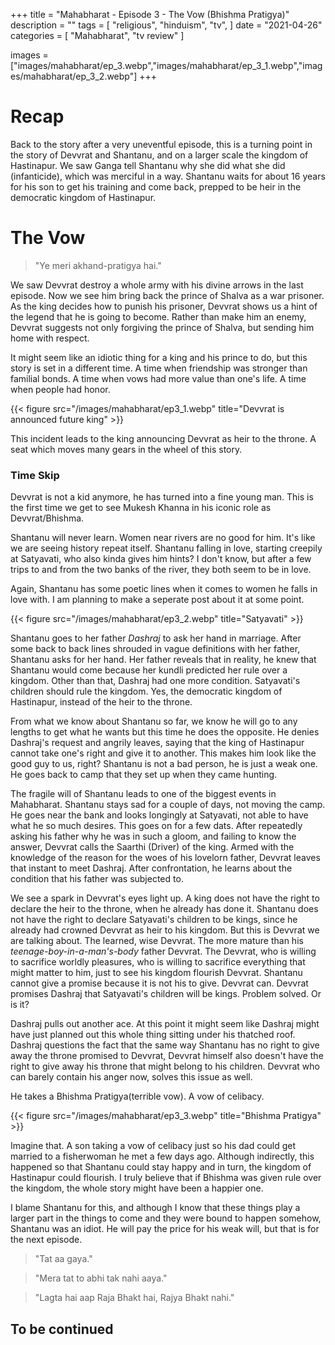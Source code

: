 +++
title = "Mahabharat - Episode 3 - The Vow (Bhishma Pratigya)"
description = ""
tags = [
	"religious",
	"hinduism",
	"tv",
]
date = "2021-04-26"
categories = [
    "Mahabharat",
    "tv review"
]

images = ["images/mahabharat/ep_3.webp","images/mahabharat/ep_3_1.webp","images/mahabharat/ep_3_2.webp"]
+++
# Recap

Back to the story after a very uneventful episode, this is a turning point in the story of Devvrat and Shantanu, and on a larger scale the kingdom of Hastinapur. We saw Ganga tell Shantanu why she did what she did (infanticide), which was merciful in a way. Shantanu waits for about 16 years for his son to get his training and come back, prepped to be heir in the democratic kingdom of Hastinapur. 

# The Vow

>"Ye meri akhand-pratigya hai."

We saw Devvrat destroy a whole army with his divine arrows in the last episode. Now we see him bring back the prince of Shalva as a war prisoner. As the king decides how to punish his prisoner, Devvrat shows us a hint of the legend that he is going to become. Rather than make him an enemy, Devvrat suggests not only forgiving the prince of Shalva, but sending him home with respect. 

It might seem like an idiotic thing for a king and his prince to do, but this story is set in a different time. A time when friendship was stronger than familial bonds. A time when vows had more value than one's life. A time when people had honor.


{{< figure src="/images/mahabharat/ep3_1.webp" title="Devvrat is announced future king" >}}

This incident leads to the king announcing Devvrat as heir to the throne. A seat which moves many gears in the wheel of this story.

### Time Skip

Devvrat is not a kid anymore, he has turned into a fine young man. This is the first time we get to see Mukesh Khanna in his iconic role as Devvrat/Bhishma. 

Shantanu will never learn. Women near rivers are no good for him. It's like we are seeing history repeat itself. Shantanu falling in love, starting creepily at Satyavati, who also kinda gives him hints? I don't know, but after a few trips to and from the two banks of the river, they both seem to be in love. 

Again, Shantanu has some poetic lines when it comes to women he falls in love with. I am planning to make a seperate post about it at some point. 

{{< figure src="/images/mahabharat/ep3_2.webp" title="Satyavati" >}}

Shantanu goes to her father *Dashraj* to ask her hand in marriage. After some back to back lines shrouded in vague definitions with her father, Shantanu asks for her hand. Her father reveals that in reality, he knew that Shantanu would come because her kundli predicted her rule over a kingdom. Other than that, Dashraj had one more condition. Satyavati's children should rule the kingdom. Yes, the democratic kingdom of Hastinapur, instead of the heir to the throne. 

From what we know about Shantanu so far, we know he will go to any lengths to get what he wants but this time he does the opposite. He denies Dashraj's request and angrily leaves, saying that the king of Hastinapur cannot take one's right and give it to another. This makes him look like the good guy to us, right? Shantanu is not a bad person, he is just a weak one. He goes back to camp that they set up when they came hunting.

The fragile will of Shantanu leads to one of the biggest events in Mahabharat. Shantanu stays sad for a couple of days, not moving the camp. He goes near the bank and looks longingly at Satyavati, not able to have what he so much desires. This goes on for a few dats. After repeatedly asking his father why he was in such a gloom, and failing to know the answer, Devvrat calls the Saarthi (Driver) of the king. Armed with the knowledge of the reason for the woes of his lovelorn father, Devvrat leaves that instant to meet Dashraj. After confrontation, he learns about the condition that his father was subjected to.

We see a spark in Devvrat's eyes light up. A king does not have the right to declare the heir to the throne, when he already has done it. Shantanu does not have the right to declare Satyavati's children to be kings, since he already had crowned Devvrat as heir to his kingdom. But this is Devvrat we are talking about. The learned, wise Devvrat. The more mature than his *teenage-boy-in-a-man's-body* father Devvrat. The Devvrat, who is willing to sacrifice worldly pleasures, who is willing to sacrifice everything that might matter to him, just to see his kingdom flourish Devvrat. Shantanu cannot give a promise because it is not his to give. Devvrat can. Devvrat promises Dashraj that Satyavati's children will be kings. Problem solved. Or is it?

Dashraj pulls out another ace. At this point it might seem like Dashraj might have just planned out this whole thing sitting under his thatched roof. Dashraj questions the fact that the same way Shantanu has no right to give away the throne promised to Devvrat, Devvrat himself also doesn't have the right to give away his throne that might belong to his children. Devvrat who can barely contain his anger now, solves this issue as well. 

He takes a Bhishma Pratigya(terrible vow). A vow of celibacy. 

{{< figure src="/images/mahabharat/ep3_3.webp" title="Bhishma Pratigya" >}}

Imagine that. A son taking a vow of celibacy just so his dad could get married to a fisherwoman he met a few days ago. Although indirectly, this happened so that Shantanu could stay happy and in turn, the kingdom of Hastinapur could flourish. I truly believe that if Bhishma was given rule over the kingdom, the whole story might have been a happier one.

I blame Shantanu for this, and although I know that these things play a larger part in the things to come and they were bound to happen somehow, Shantanu was an idiot. He will pay the price for his weak will, but that is for the next episode.

>"Tat aa gaya." 

>"Mera tat to abhi tak nahi aaya."

>"Lagta hai aap Raja Bhakt hai, Rajya Bhakt nahi."
## To be continued

